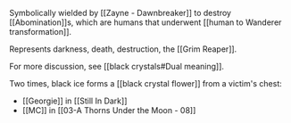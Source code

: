 Symbolically wielded by [[Zayne - Dawnbreaker]] to destroy [[Abomination]]s, which are humans that underwent [[human to Wanderer transformation]]. 

Represents darkness, death, destruction, the [[Grim Reaper]].

For more discussion, see [[black crystals#Dual meaning]].

Two times, black ice forms a [[black crystal flower]] from a victim's chest:
* [[Georgie]] in [[Still In Dark]]
* [[MC]] in [[03-A Thorns Under the Moon - 08]]